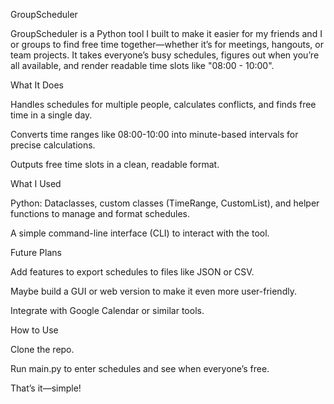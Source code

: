 GroupScheduler

GroupScheduler is a Python tool I built to make it easier for my friends and I or groups to find free time together—whether it’s for meetings, hangouts, or team projects. It takes everyone’s busy schedules, figures out when you’re all available, and render readable time slots like "08:00 - 10:00".

What It Does

Handles schedules for multiple people, calculates conflicts, and finds free time in a single day.

Converts time ranges like 08:00-10:00 into minute-based intervals for precise calculations.

Outputs free time slots in a clean, readable format.

What I Used

Python: Dataclasses, custom classes (TimeRange, CustomList), and helper functions to manage and format schedules.

A simple command-line interface (CLI) to interact with the tool.

Future Plans

Add features to export schedules to files like JSON or CSV.

Maybe build a GUI or web version to make it even more user-friendly.

Integrate with Google Calendar or similar tools.

How to Use

Clone the repo.

Run main.py to enter schedules and see when everyone’s free.

That’s it—simple!
